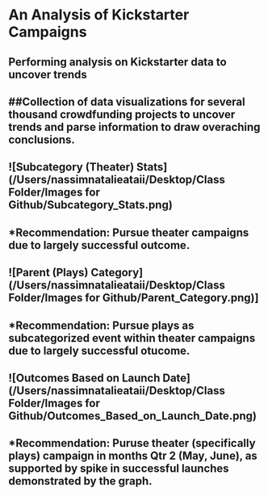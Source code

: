 # An Analysis of Kickstarter Campaigns
Performing analysis on Kickstarter data to uncover trends
---
##Collection of data visualizations for several thousand crowdfunding projects to uncover trends and parse information to draw overaching conclusions. 
---
![Subcategory (Theater) Stats](/Users/nassimnatalieataii/Desktop/Class Folder/Images for Github/Subcategory_Stats.png)
---
*Recommendation: Pursue theater campaigns due to largely successful outcome.
---
![Parent (Plays) Category](/Users/nassimnatalieataii/Desktop/Class Folder/Images for Github/Parent_Category.png)]
---
*Recommendation: Pursue plays as subcategorized event within theater campaigns due to largely successful otucome. 
---
![Outcomes Based on Launch Date](/Users/nassimnatalieataii/Desktop/Class Folder/Images for Github/Outcomes_Based_on_Launch_Date.png)
---
*Recommendation: Puruse theater (specifically plays) campaign in months Qtr 2 (May, June), as supported by spike in successful launches demonstrated by the graph.
----
